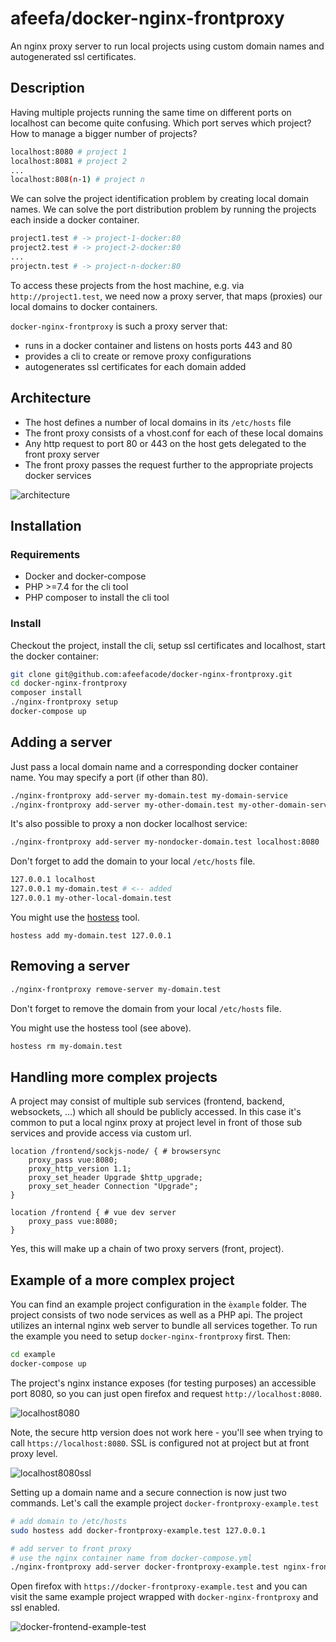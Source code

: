 # afeefa/docker-nginx-frontproxy

An nginx proxy server to run local projects using custom domain names and autogenerated ssl certificates.

## Description

Having multiple projects running the same time on different ports on localhost can become quite confusing. Which port serves which project? How to manage a bigger number of projects?

```bash
localhost:8080 # project 1
localhost:8081 # project 2
...
localhost:808(n-1) # project n
```

We can solve the project identification problem by creating local domain names. We can solve the port distribution problem by running the projects each inside a docker container.

```bash
project1.test # -> project-1-docker:80
project2.test # -> project-2-docker:80
...
projectn.test # -> project-n-docker:80
```

To access these projects from the host machine, e.g. via `http://project1.test`, we need now a proxy server, that maps (proxies) our local domains to docker containers.

`docker-nginx-frontproxy` is such a proxy server that:

* runs in a docker container and listens on hosts ports 443 and 80
* provides a cli to create or remove proxy configurations
* autogenerates ssl certificates for each domain added

## Architecture

* The host defines a number of local domains in its `/etc/hosts` file
* The front proxy consists of a vhost.conf for each of these local domains
* Any http request to port 80 or 443 on the host gets delegated to the front proxy server
* The front proxy passes the request further to the appropriate projects docker services

![architecture](https://raw.githubusercontent.com/afeefacode/docker-nginx-frontproxy/main/docs/architecture.png "architecture")

## Installation

### Requirements

* Docker and docker-compose
* PHP >=7.4 for the cli tool
* PHP composer to install the cli tool

### Install

Checkout the project, install the cli, setup ssl certificates and localhost, start the docker container:

```bash
git clone git@github.com:afeefacode/docker-nginx-frontproxy.git
cd docker-nginx-frontproxy
composer install
./nginx-frontproxy setup
docker-compose up
```

## Adding a server

Just pass a local domain name and a corresponding docker container name. You may specify a port (if other than 80).

```bash
./nginx-frontproxy add-server my-domain.test my-domain-service
./nginx-frontproxy add-server my-other-domain.test my-other-domain-service:8080
```

It's also possible to proxy a non docker localhost service:

```bash
./nginx-frontproxy add-server my-nondocker-domain.test localhost:8080
```


Don't forget to add the domain to your local `/etc/hosts` file.

```bash
127.0.0.1 localhost
127.0.0.1 my-domain.test # <-- added
127.0.0.1 my-other-local-domain.test
```

You might use the [hostess](https://github.com/cbednarski/hostess) tool.

```
hostess add my-domain.test 127.0.0.1
```

## Removing a server

```bash
./nginx-frontproxy remove-server my-domain.test
```

Don't forget to remove the domain from your local `/etc/hosts` file.

You might use the hostess tool (see above).

```bash
hostess rm my-domain.test
```

## Handling more complex projects

A project may consist of multiple sub services (frontend, backend, websockets, ...) which all should be publicly accessed. In this case it's common to put a local nginx proxy at project level in front of those sub services and provide access via custom url.

```nginx
location /frontend/sockjs-node/ { # browsersync
    proxy_pass vue:8080;
    proxy_http_version 1.1;
    proxy_set_header Upgrade $http_upgrade;
    proxy_set_header Connection "Upgrade";
}

location /frontend { # vue dev server
    proxy_pass vue:8080;
}
```

Yes, this will make up a chain of two proxy servers (front, project).

## Example of a more complex project

You can find an example project configuration in the `èxample` folder. The project consists of two node services as well as a PHP api. The project utilizes an internal nginx web server to bundle all services together. To run the example you need to setup `docker-nginx-frontproxy` first. Then:

```bash
cd example
docker-compose up
```

The project's nginx instance exposes (for testing purposes) an accessible port 8080, so you can just open firefox and request `http://localhost:8080`.

![localhost8080](https://raw.githubusercontent.com/afeefacode/docker-nginx-frontproxy/main/docs/localhost8080.png "localhost8080")

Note, the secure http version does not work here - you'll see when trying to call `https://localhost:8080`. SSL is configured not at project but at front proxy level.

![localhost8080ssl](https://raw.githubusercontent.com/afeefacode/docker-nginx-frontproxy/main/docs/localhost8080ssl.png "localhost8080ssl")

Setting up a domain name and a secure connection is now just two commands. Let's call the example project `docker-frontproxy-example.test`

```bash
# add domain to /etc/hosts
sudo hostess add docker-frontproxy-example.test 127.0.0.1

# add server to front proxy
# use the nginx container name from docker-compose.yml
./nginx-frontproxy add-server docker-frontproxy-example.test nginx-frontproxy-example-nginx
```

Open firefox with `https://docker-frontproxy-example.test` and you can visit the same example project wrapped with `docker-nginx-frontproxy` and ssl enabled.

![docker-frontend-example-test](https://raw.githubusercontent.com/afeefacode/docker-nginx-frontproxy/main/docs/docker-frontend-example-test.png "docker-frontend-example-test")
